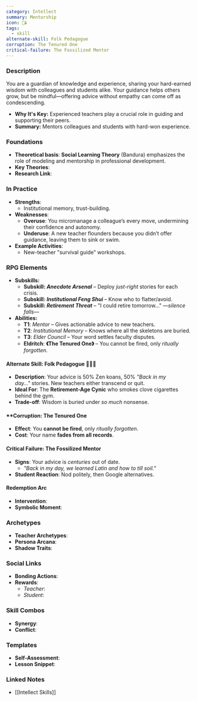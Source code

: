 ```yaml
---
category: Intellect
summary: Mentorship
icon: 📖🕯️
tags:
  - skill
alternate-skill: Folk Pedagogue
corruption: The Tenured One
critical-failure: The Fossilized Mentor
---
```


### **Description**  
You are a guardian of knowledge and experience, sharing your hard-earned wisdom with colleagues and students alike. Your guidance helps others grow, but be mindful—offering advice without empathy can come off as condescending.
- **Why It's Key:** Experienced teachers play a crucial role in guiding and supporting their peers.
- **Summary:** Mentors colleagues and students with hard-won experience.

### **Foundations**  
- **Theoretical basis**: **Social Learning Theory** (Bandura) emphasizes the role of modeling and mentorship in professional development.
- **Key Theories**: 
- **Research Link**: 

### **In Practice**  
- **Strengths**:  
	- Institutional memory, trust-building.
- **Weaknesses**:  
	- **Overuse**: You micromanage a colleague’s every move, undermining their confidence and autonomy.
	- **Underuse**: A new teacher flounders because you didn’t offer guidance, leaving them to sink or swim.
- **Example Activities**:  
	- New-teacher "survival guide" workshops.

### **RPG Elements**  
- **Subskills:**
	- **Subskill: _Anecdote Arsenal_** – Deploy _just-right_ stories for each crisis.
	- **Subskill: _Institutional Feng Shui_** – Know who to flatter/avoid.
	- **Subskill: _Retirement Threat_** – "I could retire tomorrow…" _—silence falls—_
- **Abilities:**
	- **T1**: _Mentor_ – Gives actionable advice to new teachers.
	- **T2**: _Institutional Memory_ – Knows where all the skeletons are buried.
	- **T3**: _Elder Council_ – Your word settles faculty disputes.
	- **Eldritch**: **《The Tenured One》** – You cannot be fired, only _ritually forgotten_.
#### **Alternate Skill: Folk Pedagogue** 🧙‍♂️📖
- **Description**: Your advice is 50% Zen koans, 50% _"Back in my day…"_ stories. New teachers either transcend or quit.
- **Ideal For**: The **Retirement-Age Cynic** who smokes clove cigarettes behind the gym.
- **Trade-off**: Wisdom is buried under _so much_ nonsense.
#### **Corruption: The Tenured One
- **Effect**: You **cannot be fired**, only _ritually forgotten_.
- **Cost**: Your name **fades from all records**.
#### **Critical Failure: The Fossilized Mentor** 
- **Signs**: Your advice is _centuries_ out of date.
    - _"Back in my day, we learned Latin _and_ how to till soil."_
- **Student Reaction**: Nod politely, then Google alternatives.
#### **Redemption Arc**  
- **Intervention**: 
- **Symbolic Moment**: 

### **Archetypes**  
- **Teacher Archetypes**: 
- **Persona Arcana**: 
- **Shadow Traits**: 

### **Social Links**  
- **Bonding Actions**: 
- **Rewards**:  
  - *Teacher*: 
  - *Student*: 

### **Skill Combos**  
- **Synergy**: 
- **Conflict**:  

### **Templates**  
- **Self-Assessment**: 
- **Lesson Snippet**: 

### **Linked Notes**  
- [[Intellect Skills]]